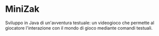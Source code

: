 # MiniZak
Sviluppo in Java di un'avventura testuale: un videogioco che permette al giocatore l'interazione con il mondo di gioco mediante comandi testuali.
